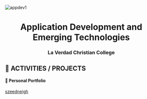 ![appdev1](https://socialify.git.ci/szeedneigh/appdev1/image?description=1&descriptionEditable=APPDEV%20is%20a%20comprehensive%20course%20that%20explores%20the%20latest%20trends%20and%20practices%20in%20software%20development.%20&font=Source%20Code%20Pro&name=1&owner=1&pattern=Circuit%20Board&theme=Dark)

<h1 align="center">Application Development and Emerging Technologies</h1>
<h3 align="center">La Verdad Christian College</h3>


## 🎫 ACTIVITIES / PROJECTS

#### 📄 Personal Portfolio

[szeedneigh](https://szeedneigh.github.io/personal-portfolio/)
